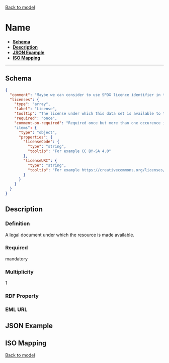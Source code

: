 [Back to model](_base.md)

# Name

- **[Schema](#schema)**
- **[Description](#description)**
- **[JSON Example](#json-example)**
- **[ISO Mapping](#iso-mapping)**
---
## Schema
```json
{
  "comment": "Maybe we can consider to use SPDX licence identifier in the future: https://spdx.org/licenses/",
  "licenses": {
    "type": "array",
    "label": "License",
    "tooltip": "The license under which this data set is available to the users (e.g. GPL, Apache v2 or Commercial). Please use the License Selector for help and additional information.",
    "required": "once",
    "comment-on-required": "Required once but more than one occurence is allowed."
    "items": {
      "type": "object",
      "properties": {
        "licenseCode": {
          "type": "string",
          "tooltip": "For example CC BY-SA 4.0"
        },
        "licenseURI": {
          "type": "string",
          "tooltip": "For example https://creativecommons.org/licenses/by-sa/4.0/deed.en",
        }
      }
    }
  }
}
```
## Description
### Definition
A legal document under which the resource is made available.
### Required
mandatory
### Multiplicity
1
### RDF Property
### EML URL

## JSON Example
## ISO Mapping

[Back to model](_base.md)
